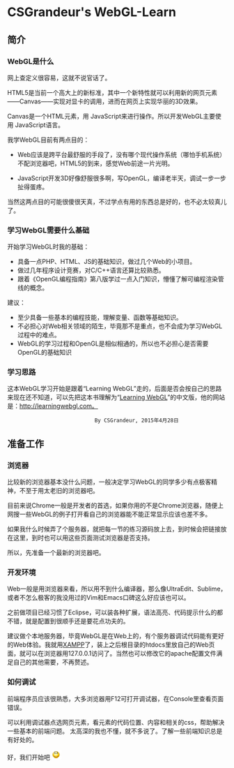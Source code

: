 # CSGrandeur's WebGL-Learn
## **简介**
### WebGL是什么
网上查定义很容易，这就不说官话了。

HTML5是当前一个高大上的新标准，其中一个新特性就可以利用新的网页元素——Canvas——实现对显卡的调用，进而在网页上实现华丽的3D效果。

Canvas是一个HTML元素，用 JavaScript来进行操作。所以开发WebGL主要使用 JavaScript语言。

我学WebGL目前有两点目的：
* Web应该是跨平台最舒服的手段了，没有哪个现代操作系统（哪怕手机系统）不配浏览器吧，HTML5的到来，感觉Web前途一片光明。

* JavaScript开发3D好像舒服很多啊，写OpenGL，编译老半天，调试一步一步扯得蛋疼。

当然这两点目的可能很傻很天真，不过学点有用的东西总是好的，也不必太较真儿了。
### 学习WebGL需要什么基础

开始学习WebGL时我的基础：
* 具备一点PHP、HTML、JS的基础知识，做过几个Web的小项目。
* 做过几年程序设计竞赛，对C/C++语言还算比较熟悉。
* 跟着《OpenGL编程指南》第八版学过一点入门知识，懵懂了解可编程渲染管线的概念。


建议：
* 至少具备一些基本的编程技能，理解变量、函数等基础知识。
* 不必担心对Web相关领域的陌生，毕竟那不是重点，也不会成为学习WebGL过程中的难点。
* WebGL的学习过程和OpenGL是相似相通的，所以也不必担心是否需要OpenGL的基础知识

### 学习思路

这本WebGL学习开始是跟着“Learning WebGL”走的，后面是否会按自己的思路来现在还不知道，可以先把这本书理解为“[Learning WebGL](http://learningwebgl.com)”的中文版，他的网站是：http://learningwebgl.com。

                                By CSGrandeur, 2015年4月28日
## **准备工作**


### 浏览器

比较新的浏览器基本没什么问题，一般决定学习WebGL的同学多少有点极客精神，不至于用太老旧的浏览器吧。

目前来说Chrome一般是开发者的首选，如果你用的不是Chrome浏览器，随便上网搜一些WebGL的例子打开看自己的浏览器能不能正常显示应该也差不多。

如果我什么时候弄了个服务器，就把每一节的练习源码放上去，到时候会把链接放在这里，到时也可以用这些页面测试浏览器是否支持。

所以，先准备一个最新的浏览器吧。

### 开发环境
Web一般是用浏览器来看，所以用不到什么编译器，那么像UltraEdit、Sublime，或者不怎么极客的我没用过的Vim和Emacs口碑这么好应该也可以。

之前做项目已经习惯了Eclipse，可以装各种扩展，语法高亮、代码提示什么的都不错，就是配置到很顺手还是要花点功夫的。

建议做个本地服务器，毕竟WebGL是在Web上的，有个服务器调试代码能有更好的Web体验。我就用[XAMPP](www.apachefriends.org)了，装上之后根目录的htdocs里放自己的Web页面，就可以在浏览器用127.0.0.1访问了。当然也可以修改它的apache配置文件满足自己的其他需要，不再赘述。


### 如何调试

前端程序员应该很熟悉，大多浏览器用F12可打开调试器，在Console里查看页面错误。

可以利用调试器点选网页元素，看元素的代码位置、内容和相关的css，帮助解决一些基本的前端问题。
太高深的我也不懂，就不多说了。了解一些前端知识总是有好处的。


好，我们开始吧 ![](./image/general/lovelysmile.png)
